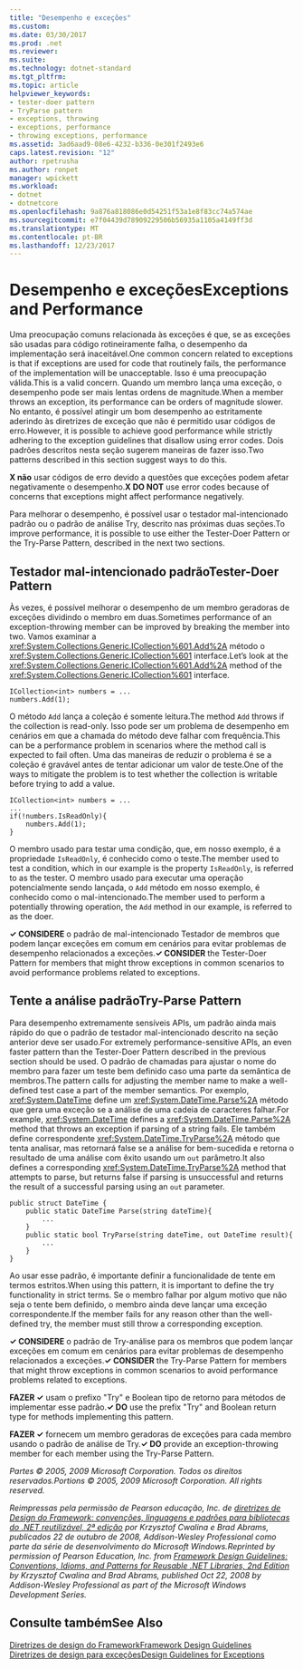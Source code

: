 ```yaml
---
title: "Desempenho e exceções"
ms.custom: 
ms.date: 03/30/2017
ms.prod: .net
ms.reviewer: 
ms.suite: 
ms.technology: dotnet-standard
ms.tgt_pltfrm: 
ms.topic: article
helpviewer_keywords:
- tester-doer pattern
- TryParse pattern
- exceptions, throwing
- exceptions, performance
- throwing exceptions, performance
ms.assetid: 3ad6aad9-08e6-4232-b336-0e301f2493e6
caps.latest.revision: "12"
author: rpetrusha
ms.author: ronpet
manager: wpickett
ms.workload:
- dotnet
- dotnetcore
ms.openlocfilehash: 9a876a818086e0d54251f53a1e8f83cc74a574ae
ms.sourcegitcommit: e7f04439d78909229506b56935a1105a4149ff3d
ms.translationtype: MT
ms.contentlocale: pt-BR
ms.lasthandoff: 12/23/2017
---
```

# <a name="exceptions-and-performance"></a><span data-ttu-id="ab1ff-102">Desempenho e exceções</span><span class="sxs-lookup"><span data-stu-id="ab1ff-102">Exceptions and Performance</span></span>
<span data-ttu-id="ab1ff-103">Uma preocupação comuns relacionada às exceções é que, se as exceções são usadas para código rotineiramente falha, o desempenho da implementação será inaceitável.</span><span class="sxs-lookup"><span data-stu-id="ab1ff-103">One common concern related to exceptions is that if exceptions are used for code that routinely fails, the performance of the implementation will be unacceptable.</span></span> <span data-ttu-id="ab1ff-104">Isso é uma preocupação válida.</span><span class="sxs-lookup"><span data-stu-id="ab1ff-104">This is a valid concern.</span></span> <span data-ttu-id="ab1ff-105">Quando um membro lança uma exceção, o desempenho pode ser mais lentas ordens de magnitude.</span><span class="sxs-lookup"><span data-stu-id="ab1ff-105">When a member throws an exception, its performance can be orders of magnitude slower.</span></span> <span data-ttu-id="ab1ff-106">No entanto, é possível atingir um bom desempenho ao estritamente aderindo às diretrizes de exceção que não é permitido usar códigos de erro.</span><span class="sxs-lookup"><span data-stu-id="ab1ff-106">However, it is possible to achieve good performance while strictly adhering to the exception guidelines that disallow using error codes.</span></span> <span data-ttu-id="ab1ff-107">Dois padrões descritos nesta seção sugerem maneiras de fazer isso.</span><span class="sxs-lookup"><span data-stu-id="ab1ff-107">Two patterns described in this section suggest ways to do this.</span></span>  
  
 <span data-ttu-id="ab1ff-108">**X não** usar códigos de erro devido a questões que exceções podem afetar negativamente o desempenho.</span><span class="sxs-lookup"><span data-stu-id="ab1ff-108">**X DO NOT** use error codes because of concerns that exceptions might affect performance negatively.</span></span>  
  
 <span data-ttu-id="ab1ff-109">Para melhorar o desempenho, é possível usar o testador mal-intencionado padrão ou o padrão de análise Try, descrito nas próximas duas seções.</span><span class="sxs-lookup"><span data-stu-id="ab1ff-109">To improve performance, it is possible to use either the Tester-Doer Pattern or the Try-Parse Pattern, described in the next two sections.</span></span>  
  
## <a name="tester-doer-pattern"></a><span data-ttu-id="ab1ff-110">Testador mal-intencionado padrão</span><span class="sxs-lookup"><span data-stu-id="ab1ff-110">Tester-Doer Pattern</span></span>  
 <span data-ttu-id="ab1ff-111">Às vezes, é possível melhorar o desempenho de um membro geradoras de exceções dividindo o membro em duas.</span><span class="sxs-lookup"><span data-stu-id="ab1ff-111">Sometimes performance of an exception-throwing member can be improved by breaking the member into two.</span></span> <span data-ttu-id="ab1ff-112">Vamos examinar a <xref:System.Collections.Generic.ICollection%601.Add%2A> método o <xref:System.Collections.Generic.ICollection%601> interface.</span><span class="sxs-lookup"><span data-stu-id="ab1ff-112">Let’s look at the <xref:System.Collections.Generic.ICollection%601.Add%2A> method of the <xref:System.Collections.Generic.ICollection%601> interface.</span></span>  
  
```  
ICollection<int> numbers = ...   
numbers.Add(1);  
```  
  
 <span data-ttu-id="ab1ff-113">O método `Add` lança a coleção é somente leitura.</span><span class="sxs-lookup"><span data-stu-id="ab1ff-113">The method `Add` throws if the collection is read-only.</span></span> <span data-ttu-id="ab1ff-114">Isso pode ser um problema de desempenho em cenários em que a chamada do método deve falhar com frequência.</span><span class="sxs-lookup"><span data-stu-id="ab1ff-114">This can be a performance problem in scenarios where the method call is expected to fail often.</span></span> <span data-ttu-id="ab1ff-115">Uma das maneiras de reduzir o problema é se a coleção é gravável antes de tentar adicionar um valor de teste.</span><span class="sxs-lookup"><span data-stu-id="ab1ff-115">One of the ways to mitigate the problem is to test whether the collection is writable before trying to add a value.</span></span>  
  
```  
ICollection<int> numbers = ...   
...  
if(!numbers.IsReadOnly){  
    numbers.Add(1);  
}  
```  
  
 <span data-ttu-id="ab1ff-116">O membro usado para testar uma condição, que, em nosso exemplo, é a propriedade `IsReadOnly`, é conhecido como o teste.</span><span class="sxs-lookup"><span data-stu-id="ab1ff-116">The member used to test a condition, which in our example is the property `IsReadOnly`, is referred to as the tester.</span></span> <span data-ttu-id="ab1ff-117">O membro usado para executar uma operação potencialmente sendo lançada, o `Add` método em nosso exemplo, é conhecido como o mal-intencionado.</span><span class="sxs-lookup"><span data-stu-id="ab1ff-117">The member used to perform a potentially throwing operation, the `Add` method in our example, is referred to as the doer.</span></span>  
  
 <span data-ttu-id="ab1ff-118">**✓ CONSIDERE** o padrão de mal-intencionado Testador de membros que podem lançar exceções em comum em cenários para evitar problemas de desempenho relacionados a exceções.</span><span class="sxs-lookup"><span data-stu-id="ab1ff-118">**✓ CONSIDER** the Tester-Doer Pattern for members that might throw exceptions in common scenarios to avoid performance problems related to exceptions.</span></span>  
  
## <a name="try-parse-pattern"></a><span data-ttu-id="ab1ff-119">Tente a análise padrão</span><span class="sxs-lookup"><span data-stu-id="ab1ff-119">Try-Parse Pattern</span></span>  
 <span data-ttu-id="ab1ff-120">Para desempenho extremamente sensíveis APIs, um padrão ainda mais rápido do que o padrão de testador mal-intencionado descrito na seção anterior deve ser usado.</span><span class="sxs-lookup"><span data-stu-id="ab1ff-120">For extremely performance-sensitive APIs, an even faster pattern than the Tester-Doer Pattern described in the previous section should be used.</span></span> <span data-ttu-id="ab1ff-121">O padrão de chamadas para ajustar o nome do membro para fazer um teste bem definido caso uma parte da semântica de membros.</span><span class="sxs-lookup"><span data-stu-id="ab1ff-121">The pattern calls for adjusting the member name to make a well-defined test case a part of the member semantics.</span></span> <span data-ttu-id="ab1ff-122">Por exemplo, <xref:System.DateTime> define um <xref:System.DateTime.Parse%2A> método que gera uma exceção se a análise de uma cadeia de caracteres falhar.</span><span class="sxs-lookup"><span data-stu-id="ab1ff-122">For example, <xref:System.DateTime> defines a <xref:System.DateTime.Parse%2A> method that throws an exception if parsing of a string fails.</span></span> <span data-ttu-id="ab1ff-123">Ele também define correspondente <xref:System.DateTime.TryParse%2A> método que tenta analisar, mas retornará false se a análise for bem-sucedida e retorna o resultado de uma análise com êxito usando um `out` parâmetro.</span><span class="sxs-lookup"><span data-stu-id="ab1ff-123">It also defines a corresponding <xref:System.DateTime.TryParse%2A> method that attempts to parse, but returns false if parsing is unsuccessful and returns the result of a successful parsing using an `out` parameter.</span></span>  
  
```  
public struct DateTime {  
    public static DateTime Parse(string dateTime){   
        ...   
    }  
    public static bool TryParse(string dateTime, out DateTime result){  
        ...  
    }  
}  
```  
  
 <span data-ttu-id="ab1ff-124">Ao usar esse padrão, é importante definir a funcionalidade de tente em termos estritos.</span><span class="sxs-lookup"><span data-stu-id="ab1ff-124">When using this pattern, it is important to define the try functionality in strict terms.</span></span> <span data-ttu-id="ab1ff-125">Se o membro falhar por algum motivo que não seja o tente bem definido, o membro ainda deve lançar uma exceção correspondente.</span><span class="sxs-lookup"><span data-stu-id="ab1ff-125">If the member fails for any reason other than the well-defined try, the member must still throw a corresponding exception.</span></span>  
  
 <span data-ttu-id="ab1ff-126">**✓ CONSIDERE** o padrão de Try-análise para os membros que podem lançar exceções em comum em cenários para evitar problemas de desempenho relacionados a exceções.</span><span class="sxs-lookup"><span data-stu-id="ab1ff-126">**✓ CONSIDER** the Try-Parse Pattern for members that might throw exceptions in common scenarios to avoid performance problems related to exceptions.</span></span>  
  
 <span data-ttu-id="ab1ff-127">**FAZER ✓** usam o prefixo "Try" e Boolean tipo de retorno para métodos de implementar esse padrão.</span><span class="sxs-lookup"><span data-stu-id="ab1ff-127">**✓ DO** use the prefix "Try" and Boolean return type for methods implementing this pattern.</span></span>  
  
 <span data-ttu-id="ab1ff-128">**FAZER ✓** fornecem um membro geradoras de exceções para cada membro usando o padrão de análise de Try.</span><span class="sxs-lookup"><span data-stu-id="ab1ff-128">**✓ DO** provide an exception-throwing member for each member using the Try-Parse Pattern.</span></span>  
  
 <span data-ttu-id="ab1ff-129">*Partes © 2005, 2009 Microsoft Corporation. Todos os direitos reservados.*</span><span class="sxs-lookup"><span data-stu-id="ab1ff-129">*Portions © 2005, 2009 Microsoft Corporation. All rights reserved.*</span></span>  
  
 <span data-ttu-id="ab1ff-130">*Reimpressas pela permissão de Pearson educação, Inc. de [diretrizes de Design do Framework: convenções, linguagens e padrões para bibliotecas do .NET reutilizável, 2ª edição](http://www.informit.com/store/framework-design-guidelines-conventions-idioms-and-9780321545619) por Krzysztof Cwalina e Brad Abrams, publicados 22 de outubro de 2008, Addison-Wesley Professional como parte da série de desenvolvimento do Microsoft Windows.*</span><span class="sxs-lookup"><span data-stu-id="ab1ff-130">*Reprinted by permission of Pearson Education, Inc. from [Framework Design Guidelines: Conventions, Idioms, and Patterns for Reusable .NET Libraries, 2nd Edition](http://www.informit.com/store/framework-design-guidelines-conventions-idioms-and-9780321545619) by Krzysztof Cwalina and Brad Abrams, published Oct 22, 2008 by Addison-Wesley Professional as part of the Microsoft Windows Development Series.*</span></span>  
  
## <a name="see-also"></a><span data-ttu-id="ab1ff-131">Consulte também</span><span class="sxs-lookup"><span data-stu-id="ab1ff-131">See Also</span></span>  
 [<span data-ttu-id="ab1ff-132">Diretrizes de design do Framework</span><span class="sxs-lookup"><span data-stu-id="ab1ff-132">Framework Design Guidelines</span></span>](../../../docs/standard/design-guidelines/index.md)  
 [<span data-ttu-id="ab1ff-133">Diretrizes de design para exceções</span><span class="sxs-lookup"><span data-stu-id="ab1ff-133">Design Guidelines for Exceptions</span></span>](../../../docs/standard/design-guidelines/exceptions.md)
